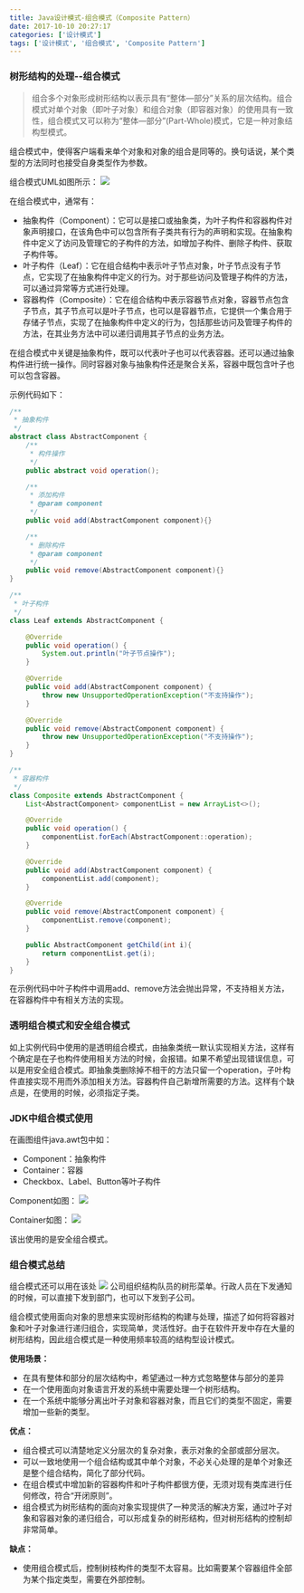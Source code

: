 ```yaml
---
title: Java设计模式-组合模式（Composite Pattern）
date: 2017-10-10 20:27:17
categories: ['设计模式']
tags: ['设计模式', '组合模式', 'Composite Pattern']
---
```


### 树形结构的处理--组合模式
> 组合多个对象形成树形结构以表示具有“整体—部分”关系的层次结构。组合模式对单个对象（即叶子对象）和组合对象（即容器对象）的使用具有一致性，组合模式又可以称为“整体—部分”(Part-Whole)模式，它是一种对象结构型模式。

组合模式中，使得客户端看来单个对象和对象的组合是同等的。换句话说，某个类型的方法同时也接受自身类型作为参数。

组合模式UML如图所示：
![](http://otxnth5wx.bkt.clouddn.com/20171010屏幕快照2017-10-10下午9.54.17.png)

在组合模式中，通常有：
* 抽象构件（Component）：它可以是接口或抽象类，为叶子构件和容器构件对象声明接口，在该角色中可以包含所有子类共有行为的声明和实现。在抽象构件中定义了访问及管理它的子构件的方法，如增加子构件、删除子构件、获取子构件等。
* 叶子构件（Leaf）：它在组合结构中表示叶子节点对象，叶子节点没有子节点，它实现了在抽象构件中定义的行为。对于那些访问及管理子构件的方法，可以通过异常等方式进行处理。
* 容器构件（Composite）：它在组合结构中表示容器节点对象，容器节点包含子节点，其子节点可以是叶子节点，也可以是容器节点，它提供一个集合用于存储子节点，实现了在抽象构件中定义的行为，包括那些访问及管理子构件的方法，在其业务方法中可以递归调用其子节点的业务方法。

在组合模式中关键是抽象构件，既可以代表叶子也可以代表容器。还可以通过抽象构件进行统一操作。同时容器对象与抽象构件还是聚合关系，容器中既包含叶子也可以包含容器。

示例代码如下：
```Java
/**
 * 抽象构件
 */
abstract class AbstractComponent {
    /**
     * 构件操作
     */
    public abstract void operation();

    /**
     * 添加构件
     * @param component
     */
    public void add(AbstractComponent component){}

    /**
     * 删除构件
     * @param component
     */
    public void remove(AbstractComponent component){}
}

/**
 * 叶子构件
 */
class Leaf extends AbstractComponent {

    @Override
    public void operation() {
        System.out.println("叶子节点操作");
    }

    @Override
    public void add(AbstractComponent component) {
        throw new UnsupportedOperationException("不支持操作");
    }

    @Override
    public void remove(AbstractComponent component) {
        throw new UnsupportedOperationException("不支持操作");
    }
}

/**
 * 容器构件
 */
class Composite extends AbstractComponent {
    List<AbstractComponent> componentList = new ArrayList<>();

    @Override
    public void operation() {
        componentList.forEach(AbstractComponent::operation);
    }

    @Override
    public void add(AbstractComponent component) {
        componentList.add(component);
    }

    @Override
    public void remove(AbstractComponent component) {
        componentList.remove(component);
    }

    public AbstractComponent getChild(int i){
        return componentList.get(i);
    }
}
```
在示例代码中叶子构件中调用add、remove方法会抛出异常，不支持相关方法，在容器构件中有相关方法的实现。
### 透明组合模式和安全组合模式
如上实例代码中使用的是透明组合模式，由抽象类统一默认实现相关方法，这样有个确定是在子也构件使用相关方法的时候，会报错。如果不希望出现错误信息，可以是用安全组合模式。即抽象类删除掉不相干的方法只留一个operation，子叶构件直接实现不用而外添加相关方法。容器构件自己新增所需要的方法。这样有个缺点是，在使用的时候，必须指定子类。
### JDK中组合模式使用
在画图组件java.awt包中如：
* Component：抽象构件
* Container：容器
* Checkbox、Label、Button等叶子构件

Component如图：
![](http://otxnth5wx.bkt.clouddn.com/20171010屏幕快照2017-10-10下午9.31.21.png)

Container如图：
![](http://otxnth5wx.bkt.clouddn.com/20171010屏幕快照2017-10-10下午9.32.06.png)

该出使用的是安全组合模式。

### 组合模式总结
组合模式还可以用在该处
![](http://otxnth5wx.bkt.clouddn.com/20171010屏幕快照2017-10-10下午9.45.34.png)
公司组织结构队员的树形菜单。行政人员在下发通知的时候，可以直接下发到部门，也可以下发到子公司。

组合模式使用面向对象的思想来实现树形结构的构建与处理，描述了如何将容器对象和叶子对象进行递归组合，实现简单，灵活性好。由于在软件开发中存在大量的树形结构，因此组合模式是一种使用频率较高的结构型设计模式。

**使用场景：**
* 在具有整体和部分的层次结构中，希望通过一种方式忽略整体与部分的差异
* 在一个使用面向对象语言开发的系统中需要处理一个树形结构。
* 在一个系统中能够分离出叶子对象和容器对象，而且它们的类型不固定，需要增加一些新的类型。

**优点：**
* 组合模式可以清楚地定义分层次的复杂对象，表示对象的全部或部分层次。
* 可以一致地使用一个组合结构或其中单个对象，不必关心处理的是单个对象还是整个组合结构，简化了部分代码。
* 在组合模式中增加新的容器构件和叶子构件都很方便，无须对现有类库进行任何修改，符合“开闭原则”。
* 组合模式为树形结构的面向对象实现提供了一种灵活的解决方案，通过叶子对象和容器对象的递归组合，可以形成复杂的树形结构，但对树形结构的控制却非常简单。

**缺点：**
* 使用组合模式后，控制树枝构件的类型不太容易。比如需要某个容器组件全部为某个指定类型，需要在外部控制。
